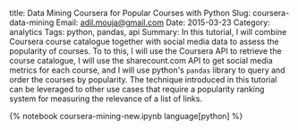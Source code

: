 title: Data Mining Coursera for Popular Courses with Python
Slug: coursera-data-mining
Email: adil.mouja@gmail.com
Date: 2015-03-23
Category: analytics
Tags: python, pandas, api
Summary: In this tutorial, I will combine Coursera course catalogue together with social media data to assess the popularity of courses. To to this, I will use the Coursera API to retrieve the course catalogue, I will use the sharecount.com API to get social media metrics for each course, and I will use python's ```pandas``` library to query and order the courses by popularity. The technique introduced in this tutorial can be leveraged to other use cases that require a popularity ranking system for measuring the relevance of a list of links.

{% notebook coursera-mining-new.ipynb language[python] %}